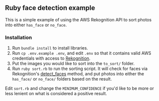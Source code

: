 ## Ruby face detection example

This is a simple example of using the AWS Rekognition API to sort photos into either `has_face` or `no_face`.

### Installation

1. Run `bundle install` to install libraries.
2. Run `cp .env.example .env`, and edit `.env` so that it contains valid AWS credentials with access to [Rekognition](https://aws.amazon.com/rekognition/).
3. Put the images you would like to sort into the `to_sort/` folder.
4. Run `ruby sort.rb` to run the sorting script. It will check for faces via Rekognition's [detect_faces](https://docs.aws.amazon.com/sdkforruby/api/Aws/Rekognition/Client.html#detect_faces-instance_method) method, and put photos into either the `has_face/` or `no_face/` folders based on the result.

Edit `sort.rb` and change the `MINIMUM_CONFIDENCE` if you'd like to be more or less lenient on what is considered a positive result.
